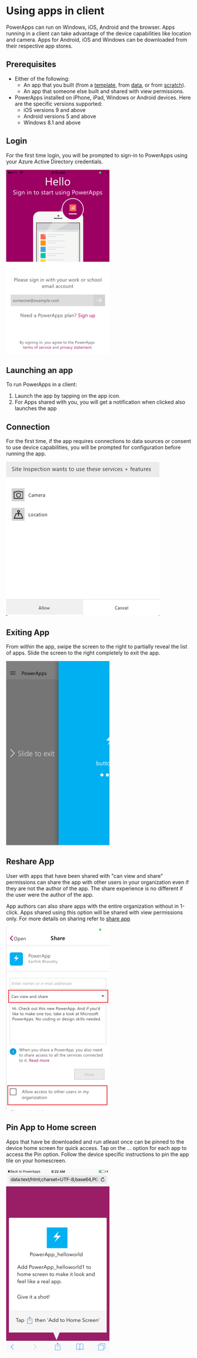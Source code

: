 <properties
    pageTitle="Run apps in client | Microsoft PowerApps"
    description="Walkthrough - run apps in the client"
    services=""
    suite="powerapps"
    documentationCenter="na"
    authors="KarthikB"
    manager=""
    editor="AFTOwen"
    tags=""
 />
<tags
    ms.service="powerapps"
    ms.devlang="na"
    ms.topic="article"
    ms.tgt_pltfrm="na"
    ms.workload="na"
    ms.date="04/13/2016"
    ms.author="karthikb"/>

# Using apps in client #
PowerApps can run on Windows, iOS, Android and the browser. Apps running in a client can take advantage of the device capabilities like location and camera. Apps for Android, iOS and Windows can be downloaded from their respective app stores. 



## Prerequisites ##
- Either of the following:
	- An app that you built (from a [template](get-started-test-drive.md), from [data](get-started-create-from-data.md), or from [scratch](get-started-create-from-blank.md)).
	- An app that someone else built and shared with view permissions.
- PowerApps installed on iPhone, iPad, Windows or Android devices. Here are the specific versions supported:
	- iOS versions 9 and above
	- Android versions 5 and above
	- Windows 8.1 and above


## Login ##
For the first time login, you will be prompted to sign-in to PowerApps using your Azure Active Directory credentials.

![Login user](./media/run-app-client/run-client-login.png)


## Launching an app ##
To run PowerApps in a client:

1. Launch the app by tapping on the app icon.
2. For Apps shared with you, you will get a notification when clicked also launches the app


## Connection ##
For the first time, if the app requires connections to data sources or consent to use device capabilities, you will be prompted for configuration before running the app.

![Connection](./media/run-app-client/app-connection.png)

## Exiting App ##
From within the app, swipe the screen to the right to partially reveal the list of apps. Slide the screen to the right completely to exit the app.

![exit app](./media/run-app-client/run-client-exit.png)


## Reshare App ##
User with apps that have been shared with "can view and share" permissions can share the app with other users in your organization even if they are not the author of the app. The share experience is no different if the user were the author of the app.

App authors can also share apps with the entire organization without in 1-click. Apps shared using this option will be shared with view permissions only. For more details on sharing refer to [share app](share-app.md)

![reshare app](./media/run-app-client/run-client-reshare.png)


## Pin App to Home screen ##
Apps that have be downloaded and run atleast once can be pinned to the device home screen for quick access. Tap on the ... option for each app to access the Pin option. Follow the device specific instructions to pin the app tile on your homescreen.

![pin app](./media/run-app-client/run-client-pin.png)
